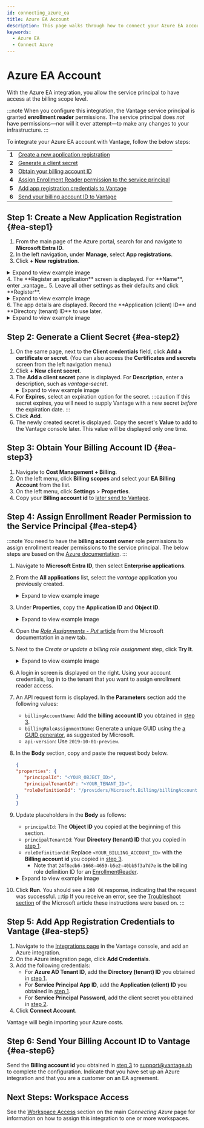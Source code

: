 ```yaml
---
id: connecting_azure_ea
title: Azure EA Account
description: This page walks through how to connect your Azure EA account to Vantage.
keywords:
  - Azure EA
  - Connect Azure
---
```


# Azure EA Account

With the Azure EA integration, you allow the service principal to have access at the billing scope level.

:::note
When you configure this integration, the Vantage service principal is granted **enrollment reader** permissions. The service principal does _not_ have permissions—nor will it ever attempt—to make any changes to your infrastructure.
:::

To integrate your Azure EA account with Vantage, follow the below steps:

<table>
  <tr><td><b>1</b></td><td><a href="/connecting_azure_ea#ea-step1">Create a new application registration</a></td></tr>
  <tr><td><b>2</b></td><td><a href="/connecting_azure_ea#ea-step2">Generate a client secret</a></td></tr>
  <tr><td><b>3</b></td><td><a href="/connecting_azure_ea#ea-step3">Obtain your billing account ID</a></td></tr>
  <tr><td><b>4</b></td><td><a href="/connecting_azure_ea#ea-step4">Assign Enrollment Reader permission to the service principal</a></td></tr>
  <tr><td><b>5</b></td><td><a href="/connecting_azure_ea#ea-step5">Add app registration credentials to Vantage</a></td></tr>
  <tr><td><b>6</b></td><td><a href="/connecting_azure_ea#ea-step6">Send your billing account ID to Vantage</a></td></tr>
</table>

## Step 1: Create a New Application Registration {#ea-step1}

1.  From the main page of the Azure portal, search for and navigate to **Microsoft Entra ID**.
2.  In the left navigation, under **Manage**, select **App registrations**.
3.  Click **+ New registration**.
<details><summary>Expand to view example image</summary>
 <div>
 <img alt="Azure portal with App Registration menu option selected" width="100%" src="/img/connect-azure/azure-new-app-registration.png"/> </div>
 </details>
4.  The **Register an application** screen is displayed. For **Name**, enter _vantage_.
5.  Leave all other settings as their defaults and click **Register**.
<details><summary>Expand to view example image</summary>
<div>
<img alt="Azure portal the Register an application screen and vantage entered as app name" width="100%" src="/img/connect-azure/azure-register-app.png"/> </div>
</details>
6.  The app details are displayed. Record the **Application (client) ID** and **Directory (tenant) ID** to use later.
<details><summary>Expand to view example image</summary>
<div>
<img alt="Azure portal with the client ID and tenant ID displayed and highlighted" width="100%" src="/img/connect-azure/azure-app-ids.png"/> </div>
</details>

## Step 2: Generate a Client Secret {#ea-step2}

1. On the same page, next to the **Client credentials** field, click **Add a certificate or secret**. (You can also access the **Certificates and secrets** screen from the left navigation menu.)
2. Click **+ New client secret**.
3. The **Add a client secret** pane is displayed. For **Description**, enter a description, such as _vantage-secret_.
   <details><summary>Expand to view example image</summary>
   <div>
   <img alt="Azure portal with the Azure client secret window open and a new secreted created called vantage-secret" width="100%" src="/img/connect-azure/azure-client-secret.png"/> </div>
   </details>
4. For **Expires**, select an expiration option for the secret.
   :::caution
   If this secret expires, you will need to supply Vantage with a new secret _before_ the expiration date.
   :::
5. Click **Add**.
6. The newly created secret is displayed. Copy the secret's **Value** to add to the Vantage console later. This value will be displayed only one time.

## Step 3: Obtain Your Billing Account ID {#ea-step3}

1. Navigate to **Cost Management + Billing**.
2. On the left menu, click **Billing scopes** and select your **EA Billing Account** from the list.
3. On the left menu, click **Settings** > **Properties**.
4. Copy your **Billing account id** to [later send to Vantage](/connecting_azure_ea#ea-step6).

## Step 4: Assign Enrollment Reader Permission to the Service Principal {#ea-step4}

:::note
You need to have the **billing account owner** role permissions to assign enrollment reader permissions to the service principal. The below steps are based on the [Azure documentation](https://learn.microsoft.com/en-us/azure/cost-management-billing/manage/assign-roles-azure-service-principals).
:::

1. Navigate to **Microsoft Entra ID**, then select **Enterprise applications**.
2. From the **All applications** list, select the _vantage_ application you previously created.
   <details><summary>Expand to view example image</summary>
   <div>
   <img alt="Azure portal with all apps listed in Enterprise Applications" width="100%" src="/img/connect-azure/azure-ea-all-apps.png"/> </div>
   <i>Source: Microsoft</i>
   </details>
3. Under **Properties**, copy the **Application ID** and **Object ID**.
   <details><summary>Expand to view example image</summary>
   <div>
   <img alt="Azure portal with App and Object ID listed" width="100%" src="/img/connect-azure/azure-ea-app-id.png"/> </div>
   <i>Source: Microsoft</i>
   </details>
4. Open the [_Role Assignments - Put_ article](https://learn.microsoft.com/en-us/rest/api/billing/role-assignments/put?view=rest-billing-2019-10-01-preview&tabs=HTTP) from the Microsoft documentation in a new tab. 
5. Next to the _Create or update a billing role assignment_ step, click **Try It**.
   <details><summary>Expand to view example image</summary>
   <div>
   <img alt="Azure API role assignment sample call" width="100%" src="/img/connect-azure/azure-ea-role-assignment.png"/> </div>
   <i>Source: Microsoft</i>
   </details>
6. A login in screen is displayed on the right. Using your account credentials, log in to the tenant that you want to assign enrollment reader access.
7. An API request form is displayed. In the **Parameters** section add the following values:
   - `billingAccountName`: Add the **billing account ID** you obtained in [step 3](/connecting_azure_ea#ea-step3).
   - `billingRoleAssignmentName`: Generate a unique GUID using the [a GUID generator](https://guidgenerator.com/), as suggested by Microsoft.
   - `api-version`: Use `2019-10-01-preview`.
8. In the **Body** section, copy and paste the request body below. 
   ```json
   {
   "properties": {
      "principalId": "<YOUR_OBJECT_ID>",
      "principalTenantId": "<YOUR_TENANT_ID>",
      "roleDefinitionId": "/providers/Microsoft.Billing/billingAccounts/<YOUR_BILLING_ACCOUNT_ID>/billingRoleDefinitions/24f8edb6-1668-4659-b5e2-40bb5f3a7d7e"
   }
   }
   ```

9. Update placeholders in the **Body** as follows:
    - `principalId`: The **Object ID** you copied at the beginning of this section.
    - `principalTenantId`: Your **Directory (tenant) ID** that you copied in [step 1](/connecting_azure_ea#ea-step1).
    - `roleDefinitionId`: Replace `<YOUR_BILLING_ACCOUNT_ID>` with the **Billing account id** you copied in [step 3](/connecting_azure_ea#ea-step3). 
      - Note that `24f8edb6-1668-4659-b5e2-40bb5f3a7d7e` is the billing role definition ID for an [EnrollmentReader](https://learn.microsoft.com/en-us/azure/cost-management-billing/manage/assign-roles-azure-service-principals#permissions-that-can-be-assigned-to-the-service-principal).
   
   <details><summary>Expand to view example image</summary>
      <div>
      <img alt="Azure API role assignment parameters filled in" width="100%" src="/img/connect-azure/azure-ea-run.png"/> </div>
      <i>Source: Microsoft</i>
   </details>
   
10. Click **Run**. You should see a `200 OK` response, indicating that the request was successful. 
   :::tip
   If you receive an error, see the [Troubleshoot section](https://learn.microsoft.com/en-us/azure/cost-management-billing/manage/assign-roles-azure-service-principals#troubleshoot) of the Microsoft article these instructions were based on.
   :::

## Step 5: Add App Registration Credentials to Vantage {#ea-step5}

1. Navigate to the [Integrations page](https://console.vantage.sh/settings/integrations) in the Vantage console, and add an Azure integration.
2. On the Azure integration page, click **Add Credentials**.
3. Add the following credentials:
   - For **Azure AD Tenant ID**, add the **Directory (tenant) ID** you obtained in [step 1](/connecting_azure_ea#ea-step1).
   - For **Service Principal App ID**, add the **Application (client) ID** you obtained in [step 1](/connecting_azure_ea#ea-step1).
   - For **Service Principal Password**, add the client secret you obtained in [step 2](/connecting_azure_ea#ea-step2).
4. Click **Connect Account**.

Vantage will begin importing your Azure costs.

## Step 6: Send Your Billing Account ID to Vantage {#ea-step6}

Send the **Billing account id** you obtained in [step 3](/connecting_azure_ea#ea-step3) to [support@vantage.sh](mailto:support@vantage.sh) to complete the configuration. Indicate that you have set up an Azure integration and that you are a customer on an EA agreement.

## Next Steps: Workspace Access

See the [Workspace Access](/connecting_azure#workspace-access) section on the main _Connecting Azure_ page for information on how to assign this integration to one or more workspaces.

